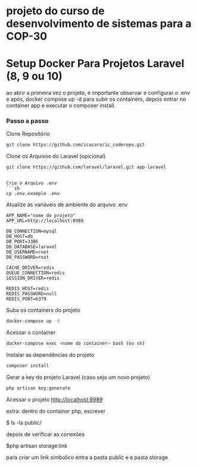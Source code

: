 # projeto do curso de desenvolvimento de sistemas para a COP-30

# Setup Docker Para Projetos Laravel (8, 9 ou 10)
ao abrir a primeira vez o projeto, é importante observar e configurar o .env e após, docker compose up -d para subir os containers, depois entrar no container app e executar o composer install.

### Passo a passo
Clone Repositório
```sh
git clone https://github.com/icacaro/ic_coderepo.git
```

Clone os Arquivos do Laravel (opicional)
```sh
git clone https://github.com/laravel/laravel.git app-laravel
```
```

Crie o Arquivo .env
```sh
cp .env.example .env
```


Atualize as variáveis de ambiente do arquivo .env
```dosini
APP_NAME="nome do projeto"
APP_URL=http://localhost:8989

DB_CONNECTION=mysql
DB_HOST=db
DB_PORT=3306
DB_DATABASE=laravel
DB_USERNAME=root
DB_PASSWORD=root

CACHE_DRIVER=redis
QUEUE_CONNECTION=redis
SESSION_DRIVER=redis

REDIS_HOST=redis
REDIS_PASSWORD=null
REDIS_PORT=6379
```


Suba os containers do projeto
```sh
docker-compose up -d
```


Acessar o container
```sh
docker-compose exec <nome do container> bash (ou sh)
```


Instalar as dependências do projeto
```sh
composer install
```


Gerar a key do projeto Laravel (caso seja um novo projeto)
```sh
php artisan key:generate
```


Acessar o projeto
[http://localhost:8989](http://localhost:8989)


extra: 
dentro do container php, escrever 

$ ls -la public/ 

depois de verificar as conexões 

$php artisan storage:link

para criar um link simbolico entra a pasta public e a pasta storage